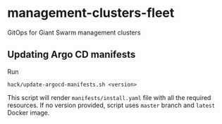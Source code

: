 # management-clusters-fleet
GitOps for Giant Swarm management clusters


## Updating Argo CD manifests

Run

```
hack/update-argocd-manifests.sh <version>
```

This script will render `manifests/install.yaml` file with all the required resources.
If no version provided, script uses `master` branch and `latest` Docker image.
